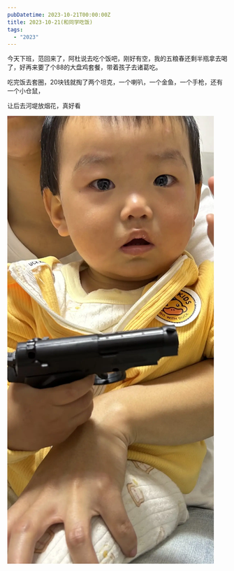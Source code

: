 ```yaml
---
pubDatetime: 2023-10-21T00:00:00Z
title: 2023-10-21(和同学吃饭)
tags:
  - "2023"
---
```


今天下班，范回来了，阿杜说去吃个饭吧，刚好有空，我的五粮春还剩半瓶拿去喝了，好再来要了个88的大盘鸡套餐，带着孩子去诸葛吃。

吃完饭去套圈，20块钱就掏了两个坦克，一个喇叭，一个金鱼，一个手枪，还有一个小仓鼠，

让后去河堤放烟花，真好看

  

![](../../img/6904315-905ce7d8a652c0cc.jpg)  


